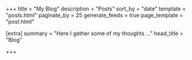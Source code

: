 +++
title = "My Blog"
description = "Posts"
sort_by = "date"
template = "posts.html"
paginate_by = 25
generate_feeds = true
page_template = "post.html"


[extra]
summary = "Here I gather some of my thoughts ..."
head_title = "Blog"

+++

